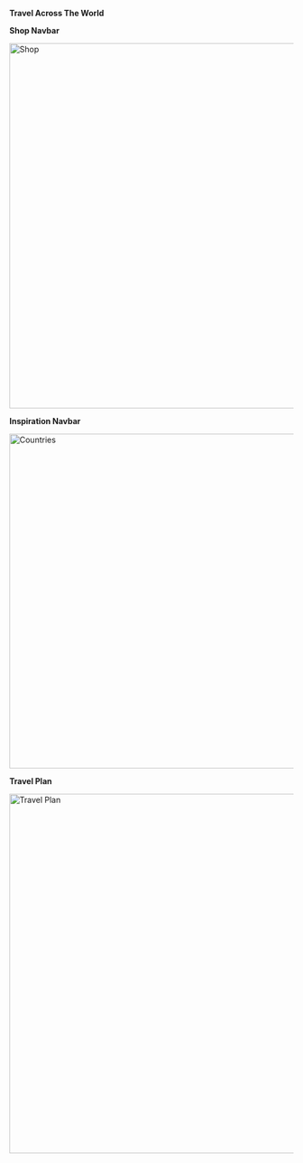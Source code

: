 **Travel Across The World**

**Shop Navbar**


<img width="1342" height="646" alt="Shop" src="https://github.com/user-attachments/assets/36838d3f-6ca2-4414-97c4-d97d6823faa0" />


**Inspiration Navbar**


<img width="1215" height="592" alt="Countries" src="https://github.com/user-attachments/assets/49fcc0a7-ea59-4342-984a-89085f102efe" />


**Travel Plan**


<img width="1347" height="636" alt="Travel Plan" src="https://github.com/user-attachments/assets/d19d7661-9e43-49f4-8f0b-a04ffd09a975" />

